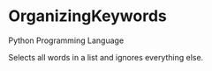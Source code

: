 # OrganizingKeywords
Python Programming Language

Selects all words in a list and ignores everything else. 
